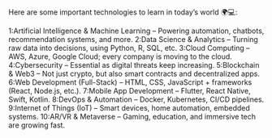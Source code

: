 Here are some important technologies to learn in today’s world 🌍💻:

1:Artificial Intelligence & Machine Learning – Powering automation, chatbots, recommendation systems, and more.
2:Data Science & Analytics – Turning raw data into decisions, using Python, R, SQL, etc.
3:Cloud Computing – AWS, Azure, Google Cloud; every company is moving to the cloud.
4:Cybersecurity – Essential as digital threats keep increasing.
5:Blockchain & Web3 – Not just crypto, but also smart contracts and decentralized apps.
6:Web Development (Full-Stack) – HTML, CSS, JavaScript + frameworks (React, Node.js, etc.).
7:Mobile App Development – Flutter, React Native, Swift, Kotlin.
8:DevOps & Automation – Docker, Kubernetes, CI/CD pipelines.
9:Internet of Things (IoT) – Smart devices, home automation, embedded systems.
10:AR/VR & Metaverse – Gaming, education, and immersive tech are growing fast.
